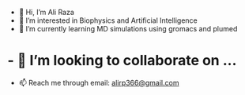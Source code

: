- 👋 Hi, I’m Ali Raza
- 👀 I’m interested in Biophysics and Artificial Intelligence
- 🌱 I’m currently learning MD simulations using gromacs and plumed
# - 💞️ I’m looking to collaborate on ...
- 📫 Reach me through email: alirp366@gmail.com

<!---
aliraza-aa/aliraza-aa is a ✨ special ✨ repository because its `README.md` (this file) appears on your GitHub profile.
You can click the Preview link to take a look at your changes.
--->
